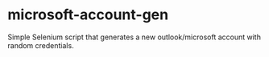 # microsoft-account-gen
Simple Selenium script that generates a new outlook/microsoft account with random credentials.
